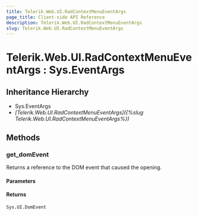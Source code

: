 ```yaml
---
title: Telerik.Web.UI.RadContextMenuEventArgs
page_title: Client-side API Reference
description: Telerik.Web.UI.RadContextMenuEventArgs
slug: Telerik.Web.UI.RadContextMenuEventArgs
---
```


# Telerik.Web.UI.RadContextMenuEventArgs : Sys.EventArgs 

## Inheritance Hierarchy

* Sys.EventArgs
* *[Telerik.Web.UI.RadContextMenuEventArgs]({%slug Telerik.Web.UI.RadContextMenuEventArgs%})*

## Methods 

###  get_domEvent

Returns a reference to the DOM event that caused the opening.

#### Parameters

#### Returns

`Sys.UI.DomEvent`